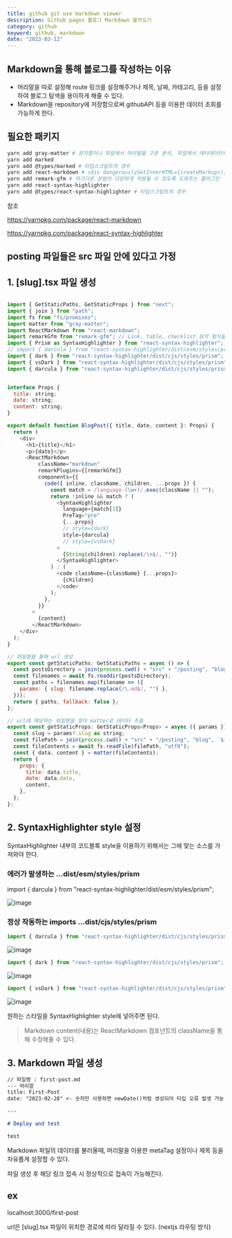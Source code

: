 ```yaml
---
title: github git use markdown viewer
description: Github pages 블로그 Markdown 불러오기
category: github
keyword: github, markdown
date: "2023-03-12"
---
```


## Markdown을 통해 블로그를 작성하는 이유

- 머리말을 따로 설정해 route 링크를 설정해주거나 제목, 날짜, 카테고리, 등을 설정하여 블로그 탐색을 용이하게 해줄 수 있다.
- Markdown을 repository에 저장함으로써 githubAPI 등을 이용한 데이터 조회를 가능하게 한다.

## 필요한 패키지

```bash
yarn add gray-matter # 문자열이나 파일에서 머리말을 구문 분석, 파일에서 메타데이터와 내용 등 추출 시 사용
yarn add marked
yarn add @types/marked # 타입스크립트의 경우
yarn add react-markdown # <div dangerouslySetInnerHTML={createMarkup()} />과 유사함
yarn add remark-gfm # 마크다운 문법이 다양하게 적용될 수 있도록 도와주는 플러그인
yarn add react-syntax-highlighter
yarn add @types/react-syntax-highlighter # 타입스크립트의 경우
```

참조

https://yarnpkg.com/package/react-markdown

https://yarnpkg.com/package/react-syntax-highlighter

## posting 파일들은 src 파일 안에 있다고 가정

## 1. [slug].tsx 파일 생성

```javascript

import { GetStaticPaths, GetStaticProps } from "next";
import { join } from "path";
import fs from "fs/promises";
import matter from "gray-matter";
import ReactMarkdown from "react-markdown";
import remarkGfm from "remark-gfm"; // Link, table, checklist 등의 형식을 표현할 수 있게 해줌
import { Prism as SyntaxHighlighter } from "react-syntax-highlighter";
// import { darcula } from "react-syntax-highlighter/dist/esm/styles/prism"; - 에러 발생
import { dark } from "react-syntax-highlighter/dist/cjs/styles/prism";
import { vsDark } from "react-syntax-highlighter/dist/cjs/styles/prism";
import { darcula } from "react-syntax-highlighter/dist/cjs/styles/prism";


interface Props {
  title: string;
  date: string;
  content: string;
}

export default function BlogPost({ title, date, content }: Props) {
  return (
    <div>
      <h1>{title}</h1>
      <p>{date}</p>
      <ReactMarkdown
          className="markdown"
          remarkPlugins={[remarkGfm]}
          components={{
            code({ inline, className, children, ...props }) {
              const match = /language-(\w+)/.exec(className || "");
              return !inline && match ? (
                <SyntaxHighlighter
                  language={match[1]}
                  PreTag="pre"
                  {...props}
                  // style={dark}
                  style={darcula}
                  // style={vsDark}
                >
                  {String(children).replace(/\n$/, "")}
                </SyntaxHighlighter>
              ) : (
                <code className={className} {...props}>
                  {children}
                </code>
              );
            },
          }}
        >
          {content}
        </ReactMarkdown>
    </div>
  );
}

// 파일명을 통해 url 생성
export const getStaticPaths: GetStaticPaths = async () => {
  const postsDirectory = join(process.cwd() + "src" + "/posting", "blog");
  const filenames = await fs.readdir(postsDirectory);
  const paths = filenames.map(filename => ({
    params: { slug: filename.replace(/\.md$/, "") },
  }));
  return { paths, fallback: false };
};

// url에 해당하는 파일명을 찾아 matter로 데이터 추출
export const getStaticProps: GetStaticProps<Props> = async ({ params }) => {
  const slug = params?.slug as string;
  const filePath = join(process.cwd() + "src" + "/posting", "blog", `${slug}.md`);
  const fileContents = await fs.readFile(filePath, "utf8");
  const { data, content } = matter(fileContents);
  return {
    props: {
      title: data.title,
      date: data.date,
      content,
    },
  };
};

```

## 2. SyntaxHighlighter style 설정

SyntaxHighlighter 내부의 코드블록 style을 이용하기 위해서는 그에 맞는 소스를 가져와야 한다.

### 에러가 발생하는 ...dist/esm/styles/prism

import { darcula } from "react-syntax-highlighter/dist/esm/styles/prism";

![image](https://img1.daumcdn.net/thumb/R1280x0/?scode=mtistory2&fname=https%3A%2F%2Fblog.kakaocdn.net%2Fdn%2FrNEOn%2Fbtr34VAZ3qk%2Fhy9KPHftPMrHNswKxBdBk0%2Fimg.png)

### 정상 작동하는 imports ...dist/cjs/styles/prism

```javascript
import { darcula } from "react-syntax-highlighter/dist/cjs/styles/prism";
```

![image](https://img1.daumcdn.net/thumb/R1280x0/?scode=mtistory2&fname=https%3A%2F%2Fblog.kakaocdn.net%2Fdn%2FQTv0s%2Fbtr37t4PDmS%2Fc0Sw6mnao0GUU05pG0mnb0%2Fimg.png)

```javascript
import { dark } from "react-syntax-highlighter/dist/cjs/styles/prism";
```

![image](https://img1.daumcdn.net/thumb/R1280x0/?scode=mtistory2&fname=https%3A%2F%2Fblog.kakaocdn.net%2Fdn%2Fdjz47g%2Fbtr35dhlOF6%2FmmOkOQB6R1x5TgzkEcQ27K%2Fimg.png)

```javascript
import { vsDark } from "react-syntax-highlighter/dist/cjs/styles/prism";
```

![image](https://img1.daumcdn.net/thumb/R1280x0/?scode=mtistory2&fname=https%3A%2F%2Fblog.kakaocdn.net%2Fdn%2F29uf2%2Fbtr3V6KDHYg%2FeTnSoSaIAgZYqOcK7MTr8K%2Fimg.png)

원하는 스타일을 SyntaxHighlighter style에 넣어주면 된다.

> Markdown content(내용)는 ReactMarkdown 컴포넌트의 className을 통해 수정해줄 수 있다.

## 3. Markdown 파일 생성

```markdown
// 파일명 : first-post.md
--- 머리말
title: First-Post
date: "2023-02-28" <- 숫자만 사용하면 newDate()처럼 생성되어 타입 오류 발생 가능

---

# Deploy and test

test
```

Markdown 파일의 데이터를 불러올때, 머리말을 이용한 metaTag 설정이나 제목 등을 자유롭게 설정할 수 있다.

파일 생성 후 해당 링크 접속 시 정상적으로 접속이 가능해진다.

## ex

localhost:3000/first-post

url은 [slug].tsx 파일이 위치한 경로에 따라 달라질 수 있다. (nextjs 라우팅 방식)
